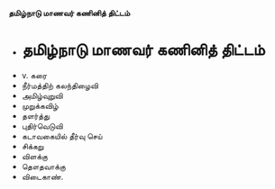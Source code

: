 **தமிழ்நாடு மாணவர் கணினித் திட்டம்**
- # தமிழ்நாடு மாணவர் கணினித் திட்டம்
- v. கரை
-  நீர்மத்திற் கலந்திழைவி
- அமிழ்வுறுவி
- முறுக்கவிழ்
- தளர்த்து
- புதிர்வெடுவி
- கடாவகையில் தீர்வு செய்
- சிக்கறு
- விளக்கு
- தௌதவாக்கு
- விடைகாண்.

